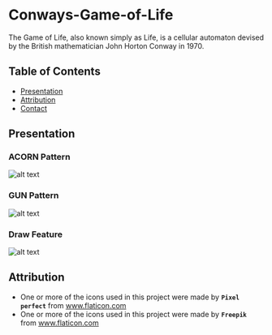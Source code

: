 # Conways-Game-of-Life
The Game of Life, also known simply as Life, is a cellular automaton devised by the British mathematician John Horton Conway in 1970.

## Table of Contents
* [Presentation](Presentation)
* [Attribution](Attribution)
* [Contact](contact)


## Presentation
### ACORN Pattern
![alt text](https://github.com/sadigaxund/Math-and-Coding-Challanges/blob/main/1.%20Conway's%20Game%20of%20Life/res/pre_img/acorn_vid.gif "vid_acorn")
### GUN Pattern
![alt text](https://github.com/sadigaxund/Math-and-Coding-Challanges/blob/main/1.%20Conway's%20Game%20of%20Life/res/pre_img/gun_vid.gif "gun_vid")
### Draw Feature
![alt text](https://github.com/sadigaxund/Math-and-Coding-Challanges/blob/main/1.%20Conway's%20Game%20of%20Life/res/pre_img/draw_vid.gif "draw_vid")



## Attribution
  - One or more of the icons used in this project were made by <b> `Pixel perfect`</b> from www.flaticon.com
  - One or more of the icons used in this project were made by <b> `Freepik`</b> from www.flaticon.com

